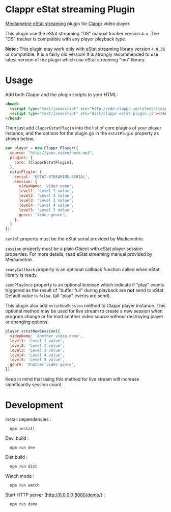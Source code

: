 # Clappr eStat streaming Plugin

[Mediametrie eStat streaming](http://www.mediametrie-estat.com/estatstreaming/) plugin for [Clappr](https://github.com/clappr/clappr) video player.

This plugin use the eStat streaming "DS" manual tracker version `4.x`. The "DS" tracker is compatible with any player playback type.

__Note :__ This plugin may work only with eStat streaming library version `4.0.36` or compatible. It is a fairly old version! It is strongly recommended to use latest version of the plugin which use eStat streaming "mu" library.

# Usage

Add both Clappr and the plugin scripts to your HTML:

```html
<head>
  <script type="text/javascript" src="http://cdn.clappr.io/latest/clappr.min.js"></script>
  <script type="text/javascript" src="dist/clappr-estat-plugin.js"></script>
</head>
```

Then just add `ClapprEstatPlugin` into the list of core plugins of your player instance, and the options for the plugin go in the `estatPlugin` property as shown below.

```javascript
var player = new Clappr.Player({
  source: "http://your.video/here.mp4",
  plugins: {
    core: [ClapprEstatPlugin],
  },
  estatPlugin: {
    serial: 'ESTAT-STREAMING-SERIAL',
    session: {
      videoName: 'Video name',
      level1: 'Level 1 value',
      level2: 'Level 2 value',
      level3: 'Level 3 value',
      level4: 'Level 4 value',
      level5: 'Level 5 value',
      genre: 'Video genre',
    },
  }
});
```

`serial` property must be the eStat serial provided by Mediametrie.

`session` property must be a plain Object with eStat player session properties. For more details, read eStat streaming manual provided by Mediametrie.

`readyCallback` property is an optional callback function called when eStat library is ready.

`sendPlayOnce` property is an optional boolean which indicate if "play" events triggered as the result of "buffer full" during playback are __not__ send to eStat. Default value is `false`. (all "play" events are send).

This plugin also add `estatNewSession` method to Clappr player instance. This optional method may be used for live stream to create a new session when program change or for load another video source without destroying player or changing options.

```javascript
player.estatNewSession({
  videoName: 'Another video name',
  level1: 'Level 1 value',
  level2: 'Level 2 value',
  level3: 'Level 3 value',
  level4: 'Level 4 value',
  level5: 'Level 5 value',
  genre: 'Another video genre',
})
```

Keep in mind that using this method for live stream will increase significantly session count.

# Development

Install dependencies :

```shell
  npm install
```

Dev. build :

```shell
  npm run dev
```

Dist build :

```shell
  npm run dist
```

Watch mode :

```shell
  npm run watch
```

Start HTTP server (http://0.0.0.0:8080/demo/) :

```shell
  npm run demo
```
